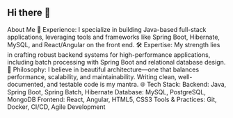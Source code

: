 ## Hi there 👋

 About Me
🌟 Experience: I specialize in building Java-based full-stack applications, leveraging tools and frameworks like Spring Boot, Hibernate, MySQL, and React/Angular on the front end.
🛠️ Expertise: My strength lies in crafting robust backend systems for high-performance applications, including batch processing with Spring Boot and relational database design.
🎯 Philosophy: I believe in beautiful architecture—one that balances performance, scalability, and maintainability. Writing clean, well-documented, and testable code is my mantra.
🌐 Tech Stack:
Backend: Java, Spring Boot, Spring Batch, Hibernate
Database: MySQL, PostgreSQL, MongoDB
Frontend: React, Angular, HTML5, CSS3
Tools & Practices: Git, Docker, CI/CD, Agile Development

